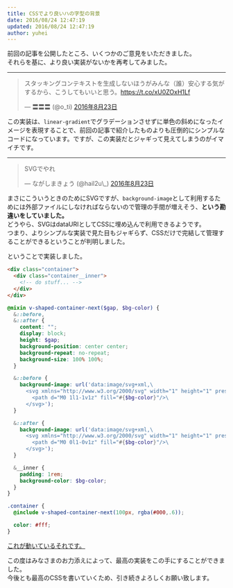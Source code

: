 ```yaml
---
title: CSSでより良いハの字型の背景
date: 2016/08/24 12:47:19
updated: 2016/08/24 12:47:19
author: yuhei
---
```

前回の記事を公開したところ、いくつかのご意見をいただきました。  
それらを基に、より良い実装がないかを再考してみました。

<!-- more -->

---

<blockquote class="twitter-tweet" data-lang="ja"><p lang="ja" dir="ltr">スタッキングコンテキストを生成しないほうがみんな（誰）安心する気がするから、こうしてもいいと思う。<a href="https://t.co/xU0ZOxH1Lf">https://t.co/xU0ZOxH1Lf</a></p>&mdash; 〓〓〓 (@o_ti) <a href="https://twitter.com/o_ti/status/768036161671483392">2016年8月23日</a></blockquote>

この実装は、`linear-gradient`でグラデーションさせずに単色の斜めになったイメージを表現することで、前回の記事で紹介したものよりも圧倒的にシンプルなコードになっています。ですが、この実装だとジャギって見えてしまうのがイマイチです。

---

<blockquote class="twitter-tweet" data-lang="ja"><p lang="ja" dir="ltr">SVGでやれ</p>&mdash; ながしまきょう (@hail2u\_) <a href="https://twitter.com/hail2u_/status/768036499992350720">2016年8月23日</a></blockquote>

まさにこういうときのためにSVGですが、`background-image`として利用するためには外部ファイルにしなければならないので管理の手間が増えそう、**という勘違いをしていました。**  
どうやら、SVGはdataURIとしてCSSに埋め込んで利用できるようです。  
つまり、よりシンプルな実装で見た目もジャギらず、CSSだけで完結して管理することができるということが判明しました。

ということで実装しました。

```html
<div class="container">
  <div class="container__inner">
    <!-- do stuff... -->
  </div>
</div>
```

```scss
@mixin v-shaped-container-next($gap, $bg-color) {
  &::before,
  &::after {
    content: "";
    display: block;
    height: $gap;
    background-position: center center;
    background-repeat: no-repeat;
    background-size: 100% 100%;
  }

  &::before {
    background-image: url('data:image/svg+xml,\
      <svg xmlns="http://www.w3.org/2000/svg" width="1" height="1" preserveAspectRatio="none">\
        <path d="M0 1l1-1v1z" fill="#{$bg-color}"/>\
      </svg>');
  }

  &::after {
    background-image: url('data:image/svg+xml,\
      <svg xmlns="http://www.w3.org/2000/svg" width="1" height="1" preserveAspectRatio="none">\
        <path d="M0 0l1-0v1z" fill="#{$bg-color}"/>\
      </svg>');
  }

  &__inner {
    padding: 1rem;
    background-color: $bg-color;
  }
}

.container {
  @include v-shaped-container-next(100px, rgba(#000,.6));

  color: #fff;
}
```

[これが動いているそれです。](/rookies/demos/v-shaped-container-next/v-shaped-container-next.html)

この度はみなさまのお力添えによって、最高の実装をこの手にすることができました。  
今後とも最高のCSSを書いていくため、引き続きよろしくお願い致します。
